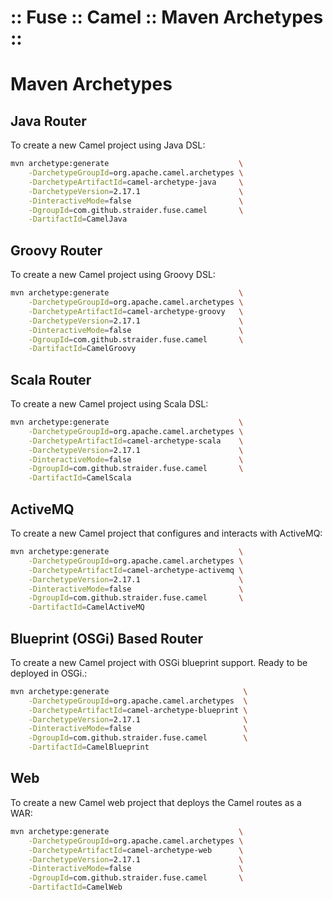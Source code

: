 :: Fuse :: Camel :: Maven Archetypes ::
=======================================

# Maven Archetypes

## Java Router

To create a new Camel project using Java DSL:

```sh
mvn archetype:generate                             \
    -DarchetypeGroupId=org.apache.camel.archetypes \
    -DarchetypeArtifactId=camel-archetype-java     \
    -DarchetypeVersion=2.17.1                      \
    -DinteractiveMode=false                        \
    -DgroupId=com.github.straider.fuse.camel       \
    -DartifactId=CamelJava
```

## Groovy Router

To create a new Camel project using Groovy  DSL:

```sh
mvn archetype:generate                             \
    -DarchetypeGroupId=org.apache.camel.archetypes \
    -DarchetypeArtifactId=camel-archetype-groovy   \
    -DarchetypeVersion=2.17.1                      \
    -DinteractiveMode=false                        \
    -DgroupId=com.github.straider.fuse.camel       \
    -DartifactId=CamelGroovy
```

## Scala Router

To create a new Camel project using Scala DSL:

```sh
mvn archetype:generate                             \
    -DarchetypeGroupId=org.apache.camel.archetypes \
    -DarchetypeArtifactId=camel-archetype-scala    \
    -DarchetypeVersion=2.17.1                      \
    -DinteractiveMode=false                        \
    -DgroupId=com.github.straider.fuse.camel       \
    -DartifactId=CamelScala
```

## ActiveMQ

To create a new Camel project that configures and interacts with ActiveMQ:

```sh
mvn archetype:generate                             \
    -DarchetypeGroupId=org.apache.camel.archetypes \
    -DarchetypeArtifactId=camel-archetype-activemq \
    -DarchetypeVersion=2.17.1                      \
    -DinteractiveMode=false                        \
    -DgroupId=com.github.straider.fuse.camel       \
    -DartifactId=CamelActiveMQ
```

## Blueprint (OSGi) Based Router

To create a new Camel project with OSGi blueprint support. Ready to be deployed in OSGi.:

```sh
mvn archetype:generate                              \
    -DarchetypeGroupId=org.apache.camel.archetypes  \
    -DarchetypeArtifactId=camel-archetype-blueprint \
    -DarchetypeVersion=2.17.1                       \
    -DinteractiveMode=false                         \
    -DgroupId=com.github.straider.fuse.camel        \
    -DartifactId=CamelBlueprint
```

## Web

To create a new Camel web project that deploys the Camel routes as a WAR:

```sh
mvn archetype:generate                             \
    -DarchetypeGroupId=org.apache.camel.archetypes \
    -DarchetypeArtifactId=camel-archetype-web      \
    -DarchetypeVersion=2.17.1                      \
    -DinteractiveMode=false                        \
    -DgroupId=com.github.straider.fuse.camel       \
    -DartifactId=CamelWeb
```
